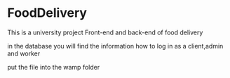 # FoodDelivery
This is a university project
Front-end and back-end of food delivery 

in the database you will find the information how to log in as a client,admin and worker

put the file into the wamp folder
